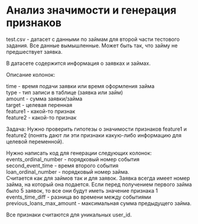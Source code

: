 # Анализ значимости и генерация признаков

test.csv - датасет с данными по займам для второй части тестового задания.
Все данные вымышленные. Может быть так, что займу не предшествует заявка.

В датасете содержится информация о заявках и займах.

Описание колонок:

time - время подачи заявки или время оформления займа  
type - тип записи в таблице (заявка или займ)  
amount - сумма заявки/займа  
target - целевая перенная  
feature1 - какой-то признак  
feature2 - какой-то признак  

Задача:
Нужно проверить гипотезы о значимости признаков feature1 и feature2 (понять дают ли эти признаки какую-либо информацию для целевой переменной).  

Нужно написать код для генерации следующих колонок:  
events_ordinal_number - порядковый номер события  
second_event_time - время второго события  
loan_ordinal_number - порядковый номер займа.   
Считается как для займов так и для заявок. Заявка всегда имеет номер займа, на который она подается. Если перед получением первого займа было 5 заявок, то все они будут иметь значение признака 1  
events_time_diff - разница во времени между событиями  
previous_loans_max_amount - максимальная сумма предыдущего займа.  
 
Все признаки считаются для уникальных user_id. 
